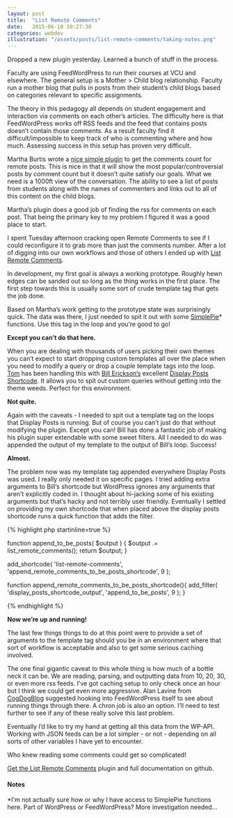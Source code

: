 ```yaml
---
layout: post
title:  "List Remote Comments"
date:   2015-06-10 10:27:30
categories: webdev
illustration: "/assets/posts/list-remote-comments/taking-notes.png"
---
```


Dropped a new plugin yesterday. Learned a bunch of stuff in the process.

Faculty are using FeedWordPress to run their courses at VCU and elsewhere. The general setup is a Mother > Child blog relationship. Faculty run a mother blog that pulls in posts from their student’s child blogs based on categories relevant to specific assignments.

The theory in this pedagogy all depends on student engagement and interaction via comments on each other’s articles. The difficulty here is that FeedWordPress works off RSS feeds and the feed that contains posts doesn’t contain those comments. As a result faculty find it difficult/impossible to keep track of who is commenting where and how much. Assessing success in this setup has proven very difficult.

Martha Burtis wrote a [nice simple plugin](http://wrapping.marthaburtis.net/2014/03/25/remote-comments-plugin-a-fwp-addon/) to get the comments count for remote posts. This is nice in that it will show the most popular/controversial posts by comment count but it doesn’t quite satisfy our goals. What we need is a 1000ft view of the conversation. The ability to see a list of posts from students along with the names of commenters and links out to all of this content on the child blogs.

Martha’s plugin does a good job of finding the rss for comments on each post. That being the primary key to my problem I figured it was a good place to start.

I spent Tuesday afternoon cracking open Remote Comments to see if I could reconfigure it to grab more than just the comments number. After a lot of digging into our own workflows and those of others I ended up with [List Remote Comments](https://github.com/vcualtlab/list-remote-comments).

In development, my first goal is always a working prototype. Roughly hewn edges can be sanded out so long as the thing works in the first place. The first step towards this is usually some sort of crude template tag that gets the job done.

Based on Martha’s work getting to the prototype state was surprisingly quick. The data was there, I just needed to spit it out with some [SimplePie](http://simplepie.org/)* functions. Use this tag in the loop and you’re good to go!

**Except you can’t do that here.**

When you are dealing with thousands of users picking their own themes you can’t expect to start dropping custom templates all over the place when you need to modify a query or drop a couple template tags into the loop. [Tom](http://bionicteaching.com/) has been handling this with [Bill Erickson’s](http://www.billerickson.net/) excellent [Display Posts Shortcode](https://wordpress.org/plugins/display-posts-shortcode/). It allows you to spit out custom queries without getting into the theme weeds. Perfect for this environment.

**Not quite.**

Again with the caveats - I needed to spit out a template tag on the loops that Display Posts is running. But of course you can’t just do that without modifying the plugin. Except you can! Bill has done a fantastic job of making his plugin super extendable with some sweet filters. All I needed to do was appended the output of my template to the output of Bill’s loop. Success!

**Almost.**

The problem now was my template tag appended everywhere Display Posts was used. I really only needed it on specific pages. I tried adding extra arguments to Bill’s shortcode but WordPress ignores any arguments that aren't explicitly coded in. I thought about hi-jacking some of his existing arguments but that’s hacky and not terribly user friendly. Eventually I settled on providing my own shortcode that when placed above the display posts shortcode runs a quick function that adds the filter.

{% highlight php startinline=true %}

function append_to_be_posts( $output ) {
	$output .= list_remote_comments();
	return $output;
}

add_shortcode( 'list-remote-comments', 'append_remote_comments_to_be_posts_shortcode', 9 );

function append_remote_comments_to_be_posts_shortcode(){
	add_filter( 'display_posts_shortcode_output', 'append_to_be_posts', 9 );
}

{% endhighlight %}

**Now we’re up and running!**

The last few things things to do at this point were to provide a set of arguments to the template tag should you be in an environment where that sort of workflow is acceptable and also to get some serious caching involved.

The one final gigantic caveat to this whole thing is how much of a bottle neck it can be. We are reading, parsing, and outputting data from 10, 20, 30, or even more rss feeds. I’ve got caching setup to only check once an hour but I think we could get even more aggressive. Alan Lavine from [CogDogBlog](http://cogdogblog.com/) suggested hooking into FeedWordPress itself to see about running things through there. A chron job is also an option. I’ll need to test further to see if any of these really solve this last problem.

Eventually I’d like to try my hand at getting all this data from the WP-API. Working with JSON feeds can be a lot simpler - or not - depending on all sorts of other variables I have yet to encounter.

Who knew reading some comments could get so complicated!

[Get the List Remote Comments](https://github.com/vcualtlab/list-remote-comments) plugin and full documentation on github.


<div class="meta" markdown="1" >

#### Notes

*I'm not actually sure how or why I have access to SimplePie functions here. Part of WordPress or FeedWordPress? More investigation needed...

</div>
